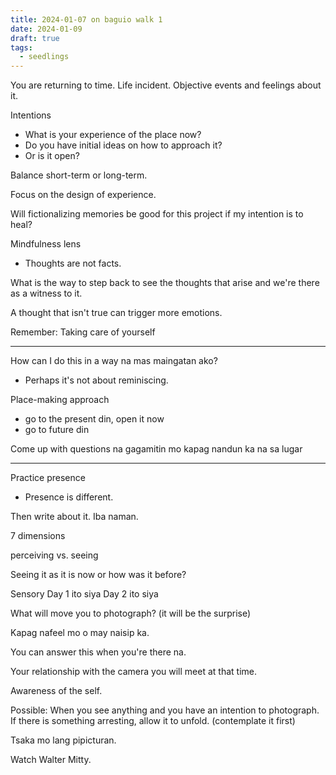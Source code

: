 ```yaml
---
title: 2024-01-07 on baguio walk 1
date: 2024-01-09
draft: true
tags:
  - seedlings
---
```

You are returning to time.
Life incident.
Objective events and feelings about it.

Intentions
- What is your experience of the place now?
- Do you have initial ideas on how to approach it?
- Or is it open?

Balance short-term or long-term.

Focus on the design of experience.

Will fictionalizing memories be good for this project if my intention is to heal?

Mindfulness lens
- Thoughts are not facts.

What is the way to step back to see the thoughts that arise and we're there as a witness to it.

A thought that isn't true can trigger more emotions.


Remember: Taking care of yourself

***

How can I do this in a way na mas maingatan ako?
- Perhaps it's not about reminiscing.

Place-making approach
- go to the present din, open it now
- go to future din

Come up with questions na gagamitin mo kapag nandun ka na sa lugar

***

Practice presence
- Presence is different.

Then write about it. Iba naman.

7 dimensions

perceiving vs. seeing

Seeing it as it is now or how was it before?

Sensory
Day 1 ito siya
Day 2 ito siya

What will move you to photograph? (it will be the surprise)

Kapag nafeel mo o may naisip ka.

You can answer this when you're there na.

Your relationship with the camera you will meet at that time.

Awareness of the self.

Possible: When you see anything and you have an intention to photograph. If there is something arresting, allow it to unfold.
(contemplate it first)

Tsaka mo lang pipicturan.

Watch Walter Mitty.